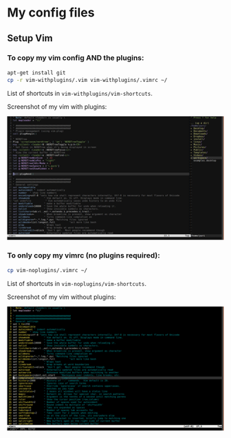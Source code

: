 # My config files

## Setup Vim

### To copy my vim config AND the plugins:
```bash
apt-get install git
cp -r vim-withplugins/.vim vim-withplugins/.vimrc ~/
```
List of shortcuts in `vim-withplugins/vim-shortcuts`.

Screenshot of my vim with plugins:

![vim screenshot](https://raw.githubusercontent.com/yuriescl/config-files/master/images/screenshot-vim-withplugins.jpg)

### To only copy my vimrc (no plugins required):
```bash
cp vim-noplugins/.vimrc ~/
```
List of shortcuts in `vim-noplugins/vim-shortcuts`.

Screenshot of my vim without plugins:

![vim screenshot](https://raw.githubusercontent.com/yuriescl/config-files/master/images/screenshot-vim-noplugins.jpg)
